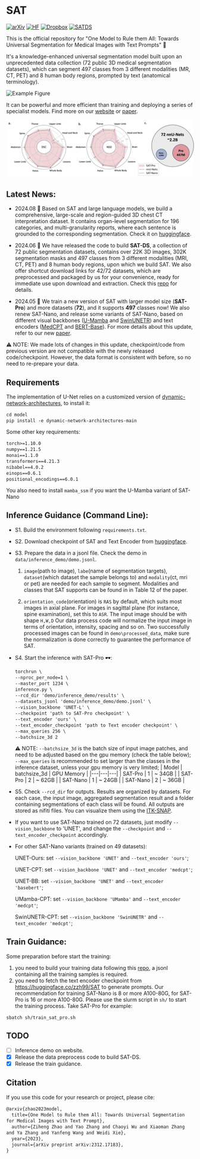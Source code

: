 # SAT
[![arXiv](https://img.shields.io/badge/arXiv-Paper-b31b1b.svg?logo=arxiv)](https://arxiv.org/abs/2312.17183)
[![HF](https://img.shields.io/badge/Hugging%20Face-Model-yellow)](https://github.com/zhaoziheng/SAT)
[![Dropbox](https://img.shields.io/badge/Dropbox-Model%20-blue?logo=dropbox)](https://www.dropbox.com/scl/fo/922fefjab8fp9j5czrqxo/AGU0eCBC-SLrO8BnsIzrQIg?rlkey=gddj22sfcpu5rr9vlzj3a2jmq&st=uzim2ow3&dl=0)
[![SATDS](https://img.shields.io/badge/GitHub-Data-green?logo=github)](https://github.com/zhaoziheng/SAT-DS)

This is the official repository for "One Model to Rule them All: Towards Universal Segmentation for Medical Images with Text Prompts" 🚀 

It's a knowledge-enhanced universal segmentation model built upon an unprecedented data collection (72 public 3D medical segmentation datasets), which can segment 497 classes from 3 different modalities (MR, CT, PET) and 8 human body regions, prompted by text (anatomical terminology).

![Example Figure](docs/resources/new_teaser.png)

It can be powerful and more efficient than training and deploying a series of specialist models. Find more on our [website](https://zhaoziheng.github.io/SAT/) or [paper](https://arxiv.org/abs/2312.17183).

![Example Figure](docs/resources/radar_v3.png)

## Latest News:
- 2024.08 📢 Based on SAT and large language models, we build a comprehensive, large-scale and region-guided 3D chest CT interpretation dataset. It contains organ-level segmentation for 196 categories, and multi-granularity reports, where each sentence is grounded to the corresponding segmentation. Check it on [huggingface](https://huggingface.co/datasets/RadGenome/RadGenome-ChestCT/tree/main).

- 2024.06 📢 We have released the code to build **SAT-DS**, a collection of 72 public segmentation datasets, contains over 22K 3D images, 302K segmentation masks and 497 classes from 3 different modalities (MRI, CT, PET) and 8 human body regions, upon which we build SAT. We also offer shortcut download links for 42/72 datasets, which are preprocessed and packaged by us for your convenience, ready for immediate use upon download and extraction. Check this [repo](https://github.com/zhaoziheng/SAT-DS/tree/main) for details.

- 2024.05 📢 We train a new version of SAT with larger model size (**SAT-Pro**) and more datasets (**72**), and it supports **497** classes now! 
We also renew SAT-Nano, and release some variants of SAT-Nano, based on different visual backbones ([U-Mamba](https://github.com/bowang-lab/U-Mamba/tree/main) and [SwinUNETR](https://arxiv.org/abs/2201.01266)) and text encoders ([MedCPT](https://huggingface.co/ncbi/MedCPT-Query-Encoder) and [BERT-Base](https://huggingface.co/google-bert/bert-base-uncased)). 
For more details about this update, refer to our new [paper](https://arxiv.org/abs/2312.17183).

⚠️ NOTE: We made lots of changes in this update, checkpoint/code from previous version are not compatible with the newly released code/checkpoint. However, the data format is consistent with before, so no need to re-prepare your data.

## Requirements
The implementation of U-Net relies on a customized version of [dynamic-network-architectures](https://github.com/MIC-DKFZ/dynamic-network-architectures), to install it:
```
cd model
pip install -e dynamic-network-architectures-main
```

Some other key requirements:
```
torch>=1.10.0
numpy==1.21.5
monai==1.1.0 
transformers==4.21.3
nibabel==4.0.2
einops==0.6.1
positional_encodings==6.0.1
```

You also need to install `mamba_ssm` if you want the U-Mamba variant of SAT-Nano

## Inference Guidance (Command Line):
- S1. Build the environment following `requirements.txt`.

- S2. Download checkpoint of SAT and Text Encoder from [huggingface](https://huggingface.co/zzh99/SAT).
  
- S3. Prepare the data in a jsonl file. Check the demo in `data/inference_demo/demo.jsonl`.
    1. `image`(path to image), `labe`(name of segmentation targets), `dataset`(which dataset the sample belongs to) and `modality`(ct, mri or pet) are needed for each sample to segment. Modalities and classes that SAT supports can be found in in Table 12 of the paper.

    2. `orientation_code`(orientation) is `RAS` by default, which suits most images in axial plane. For images in sagittal plane (for instance, spine examination), set this to `ASR`.
The input image should be with shape `H,W,D` Our data process code will normalize the input image in terms of orientation, intensity, spacing and so on. Two successfully processed images can be found in `demo\processed_data`, make sure the normalization is done correctly to guarantee the performance of SAT.

- S4. Start the inference with SAT-Pro 🕶:
    ```
    torchrun \
    --nproc_per_node=1 \
    --master_port 1234 \
    inference.py \
    --rcd_dir 'demo/inference_demo/results' \
    --datasets_jsonl 'demo/inference_demo/demo.jsonl' \
    --vision_backbone 'UNET-L' \
    --checkpoint 'path to SAT-Pro checkpoint' \    
    --text_encoder 'ours' \
    --text_encoder_checkpoint 'path to Text encoder checkpoint' \
    --max_queries 256 \
    --batchsize_3d 2
    ```
    ⚠️ NOTE: `--batchsize_3d` is the batch size of input image patches, and need to be adjusted based on the gpu memory (check the table below);
    `--max_queries` is recommended to set larger than the classes in the inference dataset, unless your gpu memory is very limited;
    | Model | batchsize_3d | GPU Memory |
    |---|---|---|
    | SAT-Pro | 1 | ~ 34GB |
    | SAT-Pro | 2 | ~ 62GB |
    | SAT-Nano | 1 | ~ 24GB |
    | SAT-Nano | 2 | ~ 36GB |

- S5. Check `--rcd_dir` for outputs. Results are organized by datasets. For each case, the input image, aggregated segmentation result and a folder containing segmentations of each class will be found. All outputs are stored as nifiti files. You can visualize them using the [ITK-SNAP](http://www.itksnap.org/pmwiki/pmwiki.php).
  
- If you want to use SAT-Nano trained on 72 datasets, just modify `--vision_backbone` to 'UNET', and change the `--checkpoint` and `--text_encoder_checkpoint` accordingly.
  
- For other SAT-Nano variants (trained on 49 datasets):
  
  UNET-Ours: set `--vision_backbone 'UNET'` and `--text_encoder 'ours'`;

  UNET-CPT: set `--vision_backbone 'UNET'` and `--text_encoder 'medcpt'`;

  UNET-BB: set `--vision_backbone 'UNET'` and `--text_encoder 'basebert'`;

  UMamba-CPT: set `--vision_backbone 'UMamba'` and `--text_encoder 'medcpt'`;

  SwinUNETR-CPT: set `--vision_backbone 'SwinUNETR'` and `--text_encoder 'medcpt'`;

## Train Guidance:
Some preparation before start the training:
  1. you need to build your training data following this [repo](https://github.com/zhaoziheng/SAT-DS/tree/main), a jsonl containing all the training samples is required.
  2. you need to fetch the text encoder checkpoint from https://huggingface.co/zzh99/SAT to generate prompts.
Our recommendation for training SAT-Nano is 8 or more A100-80G, for SAT-Pro is 16 or more A100-80G. Please use the slurm script in `sh/` to start the training process. Take SAT-Pro for example:
  ```
  sbatch sh/train_sat_pro.sh
  ```



## TODO
- [ ] Inference demo on website.
- [x] Release the data preprocess code to build SAT-DS.
- [x] Release the train guidance.

## Citation
If you use this code for your research or project, please cite:
```
@arxiv{zhao2023model,
  title={One Model to Rule them All: Towards Universal Segmentation for Medical Images with Text Prompt}, 
  author={Ziheng Zhao and Yao Zhang and Chaoyi Wu and Xiaoman Zhang and Ya Zhang and Yanfeng Wang and Weidi Xie},
  year={2023},
  journal={arXiv preprint arXiv:2312.17183},
}
```
